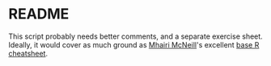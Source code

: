 # README

This script probably needs better comments, and a separate exercise sheet. Ideally, it would cover as much ground as [Mhairi McNeill][mmn]'s excellent [base R cheatsheet][r-cheatsheet].

[mmn]: http://mhairihmcneill.com/
[r-cheatsheet]: https://iqss.github.io/dss-workshops/R/Rintro/base-r-cheat-sheet.pdf
